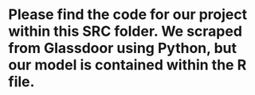 # Please find the code for our project within this SRC folder. We scraped from Glassdoor using Python, but our model is contained within the R file.
